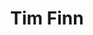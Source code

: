 ---
title: "Tim Finn"
summary: "Born: June 25, 1952 in Te Awamutu, New Zealand. Singer and songwriter and one of New Zealand's foremost musicians. Formed Split Ends with Phil Judd in 1973 before pursuing a solo career. He joined from 1990-1991 and has released material as with his brother . They were both awarded an OBE in 1993 for services to New Zealand music. Father of , uncle of and ."
image: "tim-finn.jpg"
apple_music_artist_url: "https://music.apple.com/gb/artist/tim-finn/282627"
---